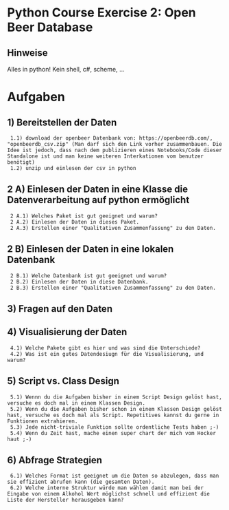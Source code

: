 # Python Course Exercise 2: Open Beer Database
## Hinweise

Alles in python! Kein shell, c#, scheme, ...

# Aufgaben
## 1) Bereitstellen der Daten
     1.1) download der openbeer Datenbank von: https://openbeerdb.com/, "openbeerdb_csv.zip" (Man darf sich den Link vorher zusammenbauen. Die Idee ist jedoch, dass nach dem publizieren eines Notebooks/Code dieser Standalone ist und man keine weiteren Interkationen vom benutzer benötigt)
     1.2) unzip und einlesen der csv in python

## 2 A) Einlesen der Daten in eine Klasse die Datenverarbeitung auf python ermöglicht
     2 A.1) Welches Paket ist gut geeignet und warum?
     2 A.2) Einlesen der Daten in dieses Paket.
     2 A.3) Erstellen einer "Qualitativen Zusammenfassung" zu den Daten.

## 2 B) Einlesen der Daten in eine lokalen Datenbank
     2 B.1) Welche Datenbank ist gut geeignet und warum?
     2 B.2) Einlesen der Daten in diese Datenbank.
     2 B.3) Erstellen einer "Qualitativen Zusammenfassung" zu den Daten.

## 3) Fragen auf den Daten

## 4) Visualisierung der Daten
     4.1) Welche Pakete gibt es hier und was sind die Unterschiede?
     4.2) Was ist ein gutes Datendesiugn für die Visualisierung, und warum?

## 5) Script vs. Class Design
     5.1) Wennn du die Aufgaben bisher in einem Script Design gelöst hast, versuche es doch mal in einem Klassen Design.
     5.2) Wenn du die Aufgaben bisher schon in einem Klassen Design gelöst hast, versuche es doch mal als Script. Repetitives kannst du gerne in Funktionen extrahieren.
     5.3) Jede nicht-triviale Funktion sollte ordentliche Tests haben ;-)
     5.4) Wenn du Zeit hast, mache einen super chart der mich vom Hocker haut ;-) 
     
## 6) Abfrage Strategien
     6.1) Welches Format ist geeignet um die Daten so abzulegen, dass man sie effizient abrufen kann (die gesamten Daten).
     6.2) Welche interne Struktur würde man wählen damit man bei der Eingabe von einem Alkohol Wert möglichst schnell und effizient die Liste der Hersteller herausgeben kann?
     

